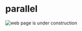 # parallel

![web page is under construction](https://docimages.blob.core.chinacloudapi.cn/images/commingsoon20210514.jpg)
